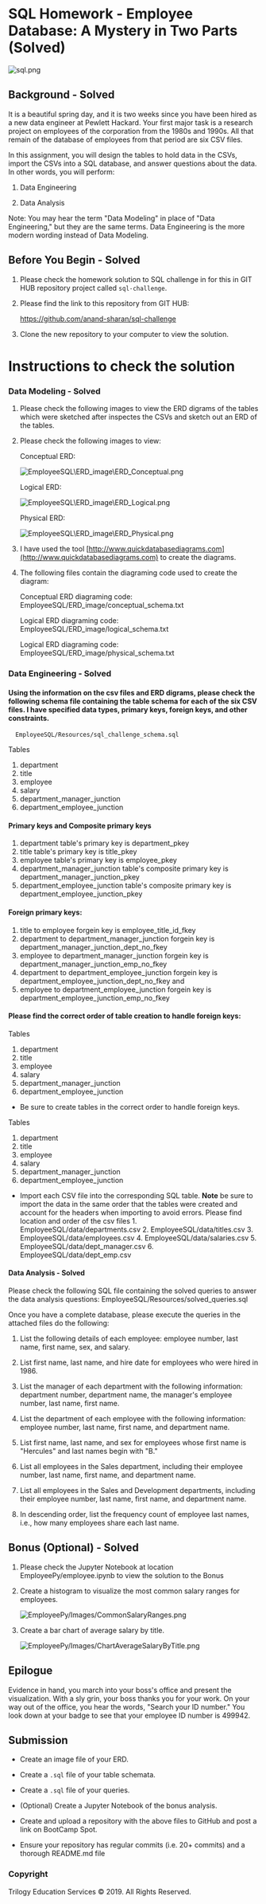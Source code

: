 # SQL Homework - Employee Database: A Mystery in Two Parts (Solved)

![sql.png](sql.png)

## Background - Solved

It is a beautiful spring day, and it is two weeks since you have been hired as a new data engineer at Pewlett Hackard. Your first major task is a research project on employees of the corporation from the 1980s and 1990s. All that remain of the database of employees from that period are six CSV files.

In this assignment, you will design the tables to hold data in the CSVs, import the CSVs into a SQL database, and answer questions about the data. In other words, you will perform:

1. Data Engineering

3. Data Analysis

Note: You may hear the term "Data Modeling" in place of "Data Engineering," but they are the same terms. Data Engineering is the more modern wording instead of Data Modeling.

## Before You Begin - Solved

1. Please check the homework solution to SQL challenge in for this in GIT HUB repository project called `sql-challenge`.

2. Please find the link to this repository from GIT HUB:

    https://github.com/anand-sharan/sql-challenge

3. Clone the new repository to your computer to view the solution.

# Instructions to check the solution

### Data Modeling - Solved

1. Please check the following images to view the ERD digrams of the tables which were sketched after inspectes the CSVs and sketch out an ERD of the tables.

2. Please check the following images to view:

    Conceptual ERD:

    ![EmployeeSQL\ERD_image\ERD_Conceptual.png](ERD_Conceptual.png)

    Logical ERD:

    ![EmployeeSQL\ERD_image\ERD_Logical.png](ERD_Logical.png)

    Physical ERD:

    ![EmployeeSQL\ERD_image\ERD_Physical.png](ERD_Physical.png)

3. I have used the tool [http://www.quickdatabasediagrams.com](http://www.quickdatabasediagrams.com) to create the diagrams.

4. The following files contain the diagraming code used to create the diagram:

    Conceptual ERD diagraming code:
      EmployeeSQL/ERD_image/conceptual_schema.txt

    Logical ERD diagraming code:
      EmployeeSQL/ERD_image/logical_schema.txt

    Logical ERD diagraming code:
      EmployeeSQL/ERD_image/physical_schema.txt

### Data Engineering - Solved

#### Using the information on the csv files and ERD digrams, please check the following schema file containing the table schema for each of the six CSV files. I have specified data types, primary keys, foreign keys, and other constraints.
      EmployeeSQL/Resources/sql_challenge_schema.sql

Tables
  1. department
  2. title
  3. employee
  4. salary
  5. department_manager_junction
  6. department_employee_junction


#### Primary keys and Composite primary keys
1. department table's primary key is department_pkey
2. title table's primary key is title_pkey
3. employee table's primary key is employee_pkey
4. department_manager_junction table's composite primary key is department_manager_junction_pkey
5. department_employee_junction table's composite primary key is department_employee_junction_pkey

#### Foreign primary keys:
1. title to employee forgein key is employee_title_id_fkey
2. department to department_manager_junction forgein key is department_manager_junction_dept_no_fkey
3. employee to department_manager_junction forgein key is department_manager_junction_emp_no_fkey
4. department to department_employee_junction forgein key is department_employee_junction_dept_no_fkey and 
5. employee to department_employee_junction forgein key is department_employee_junction_emp_no_fkey

#### Please find the correct order of table creation to handle foreign keys:
Tables
  1. department
  2. title
  3. employee
  4. salary
  5. department_manager_junction
  6. department_employee_junction

* Be sure to create tables in the correct order to handle foreign keys.

Tables
  1. department
  2. title
  3. employee
  4. salary
  5. department_manager_junction
  6. department_employee_junction

* Import each CSV file into the corresponding SQL table. **Note** be sure to import the data in the same order that the tables were created and account for the headers when importing to avoid errors. Please find location and order of the csv files
      1. EmployeeSQL/data/departments.csv
      2. EmployeeSQL/data/titles.csv
      3. EmployeeSQL/data/employees.csv
      4. EmployeeSQL/data/salaries.csv
      5. EmployeeSQL/data/dept_manager.csv
      6. EmployeeSQL/data/dept_emp.csv


#### Data Analysis - Solved

Please check the following SQL file containing the solved queries to answer the data analysis questions:
      EmployeeSQL/Resources/solved_queries.sql

Once you have a complete database, please execute the queries in the attached files do the following:

1. List the following details of each employee: employee number, last name, first name, sex, and salary.

2. List first name, last name, and hire date for employees who were hired in 1986.

3. List the manager of each department with the following information: department number, department name, the manager's employee number, last name, first name.

4. List the department of each employee with the following information: employee number, last name, first name, and department name.

5. List first name, last name, and sex for employees whose first name is "Hercules" and last names begin with "B."

6. List all employees in the Sales department, including their employee number, last name, first name, and department name.

7. List all employees in the Sales and Development departments, including their employee number, last name, first name, and department name.

8. In descending order, list the frequency count of employee last names, i.e., how many employees share each last name.

## Bonus (Optional) - Solved

1. Please check the Jupyter Notebook at location EmployeePy/employee.ipynb to view the solution to the Bonus

2. Create a histogram to visualize the most common salary ranges for employees.

      ![EmployeePy/Images/CommonSalaryRanges.png](CommonSalaryRanges.png)

3. Create a bar chart of average salary by title.

      ![EmployeePy/Images/ChartAverageSalaryByTitle.png](ChartAverageSalaryByTitle.png)

## Epilogue

Evidence in hand, you march into your boss's office and present the visualization. With a sly grin, your boss thanks you for your work. On your way out of the office, you hear the words, "Search your ID number." You look down at your badge to see that your employee ID number is 499942.

## Submission

* Create an image file of your ERD.

* Create a `.sql` file of your table schemata.

* Create a `.sql` file of your queries.

* (Optional) Create a Jupyter Notebook of the bonus analysis.

* Create and upload a repository with the above files to GitHub and post a link on BootCamp Spot.

* Ensure your repository has regular commits (i.e. 20+ commits) and a thorough README.md file

### Copyright

Trilogy Education Services © 2019. All Rights Reserved.

